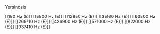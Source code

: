 Yersinosis

[[150 Hz (E)]]
[[5500 Hz (E)]]
[[12850 Hz (E)]]
[[35160 Hz (E)]]
[[93500 Hz (E)]]
[[269710 Hz (E)]]
[[426900 Hz (E)]]
[[571000 Hz (E)]]
[[822000 Hz (E)]]
[[937410 Hz (E)]]